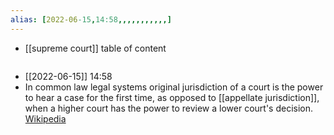 ```yaml
---
alias: [2022-06-15,14:58,,,,,,,,,,,]
---
```

- [[supreme court]]
table of content
```toc
```

- [[2022-06-15]] 14:58
- In common law legal systems original jurisdiction of a court is the power to hear a case for the first time, as opposed to [[appellate jurisdiction]], when a higher court has the power to review a lower court's decision.
[Wikipedia](https://en.wikipedia.org/wiki/Original%20jurisdiction)